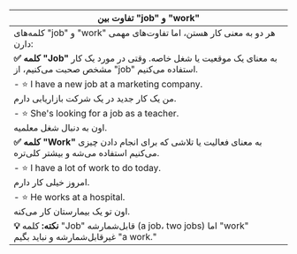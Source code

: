 



<br>


| تفاوت بین "job" و "work"                                                                 |
|------------------------------------------------------------------------------------------|
| کلمه‌های "job" و "work" هر دو به معنی کار هستن، اما تفاوت‌های مهمی دارن:                 |
| **✅ کلمه "Job"** به معنای یک موقعیت یا شغل خاصه. وقتی در مورد یک کار مشخص صحبت می‌کنیم، از "job" استفاده می‌کنیم. |
| - ⭐️ I have a new job at a marketing company. <br> من یک کار جدید در یک شرکت بازاریابی دارم. |
| - ⭐️ She's looking for a job as a teacher. <br> اون به دنبال شغل معلمیه.                |
| **✅ کلمه "Work"** به معنای فعالیت یا تلاشی که برای انجام دادن چیزی می‌کنیم استفاده می‌شه و بیشتر کلی‌تره. |
| - ⭐️ I have a lot of work to do today. <br> امروز خیلی کار دارم.                       |
| - ⭐️ He works at a hospital. <br> اون تو یک بیمارستان کار می‌کنه.                       |
| **💡 نکته:** کلمه "Job" قابل‌شمارشه (a job، two jobs) اما "work" غیرقابل‌شمارشه و نباید بگیم "a work." |
